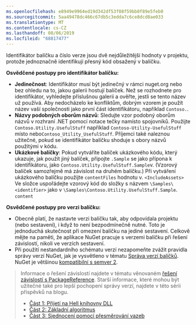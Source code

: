 ```yaml
---
ms.openlocfilehash: e8949e9964ed19d342df53f08f59bb0f89e5feb0
ms.sourcegitcommit: 5aa49478dc466c67db5c3edda7c6ce8dcd8ae033
ms.translationtype: MT
ms.contentlocale: cs-CZ
ms.lasthandoff: 08/06/2019
ms.locfileid: "68817477"
---
```

Identifikátor balíčku a číslo verze jsou dvě nejdůležitější hodnoty v projektu, protože jednoznačně identifikují přesný kód obsažený v balíčku.

**Osvědčené postupy pro identifikátor balíčku:**

- **Jedinečnost**: Identifikátor musí být jedinečný v rámci nuget.org nebo bez ohledu na to, jakou galerii hostují balíček. Než se rozhodnete pro identifikátor, vyhledejte příslušnou galerii a ověřte, jestli se tento název už používá. Aby nedocházelo ke konfliktům, dobrým vzorem je použít název vaší společnosti jako první část identifikátoru, například `Contoso.`.
- **Názvy podobných oborům názvů**: Sledujte vzor podobný oborům názvů v rozhraní .NET pomocí notace tečky namísto spojovníků. Použijte `Contoso.Utility.UsefulStuff` například `Contoso-Utility-UsefulStuff` místo nebo`Contoso_Utility_UsefulStuff`. Příjemci také naleznou užitečné, pokud se identifikátor balíčku shoduje s obory názvů použitými v kódu.
- **Ukázkové balíčky**: Pokud vytváříte balíček ukázkového kódu, který ukazuje, jak použít jiný balíček, připojte `.Sample` se jako přípona k identifikátoru, jako `Contoso.Utility.UsefulStuff.Sample`v. (Vzorový balíček samozřejmě má závislost na druhém balíčku.) Při vytváření ukázkového balíčku použijte `contentFiles` hodnotu v. `<IncludeAssets>` Ve složce uspořádejte vzorový kód do složky s názvem `\Samples\<identifier>` jako v `\Samples\Contoso.Utility.UsefulStuff.Sample`. `content`

**Osvědčené postupy pro verzi balíčku:**

- Obecně platí, že nastavte verzi balíčku tak, aby odpovídala projektu (nebo sestavení), i když to není bezpodmínečně nutné. Toto je jednoduchá skutečnost při omezení balíčku na jediné sestavení. Celkově mějte na paměti, že aplikace NuGet pracuje s verzemi balíčku při řešení závislostí, nikoli ve verzích sestavení.
- Při použití nestandardního schématu verzí nezapomeňte zvážit pravidla správy verzí NuGet, jak je vysvětleno v tématu [Správa verzí balíčků](../../reference/package-versioning.md). NuGet je většinou [kompatibilní s semver 2](../../reference/package-versioning.md#semantic-versioning-200).

> Informace o řešení závislostí najdete v tématu věnovaném [řešení závislostí s PackageReference](../../consume-packages/dependency-resolution.md#dependency-resolution-with-packagereference). Starší informace, které mohou být užitečné také pro lepší pochopení správy verzí, najdete v této sérii příspěvků na blogu.
>
> - [Část 1: Přijetí na Hell knihovny DLL](http://blog.davidebbo.com/2011/01/nuget-versioning-part-1-taking-on-dll.html)
> - [Část 2: Základní algoritmus](http://blog.davidebbo.com/2011/01/nuget-versioning-part-2-core-algorithm.html)
> - [Část 3: Sjednocení pomocí přesměrování vazeb](http://blog.davidebbo.com/2011/01/nuget-versioning-part-3-unification-via.html)